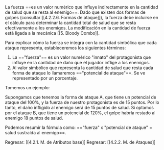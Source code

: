 
La fuerza ==es un valor numérico que influye indirectamente en la cantidad de salud que se resta al enemigo==. Dado que existen dos formas de golpes (consultar [[4.2.2.6. Formas de ataque]]), la fuerza debe incluirse en el cálculo para determinar la cantidad total de salud que se resta efectivamente a los enemigos. La modificación en la cantidad de fuerza está ligada a la mecánica [[5. Bloody Combo]].

Para explicar cómo la fuerza se integra con la cantidad simbólica que cada ataque representa, estableceremos los siguientes términos:

1. La =="fuerza"== es un valor numérico "innato" del protagonista que influye en la cantidad de daño que el jugador inflige a los enemigos.
2. Al valor simbólico que representa la cantidad de salud que resta cada forma de ataque lo llamaremos =="potencial de ataque"==. Se ve representado por un porcentaje.

Tomemos un ejemplo:

Supongamos que tenemos la forma de ataque A, que tiene un potencial de ataque del 100%, y la fuerza de nuestro protagonista es de 15 puntos. Por lo tanto, el daño infligido al enemigo será de 15 puntos de salud. Si optamos por el ataque B, que tiene un potencial de 120%, el golpe habría restado al enemigo 18 puntos de salud.

Podemos resumir la fórmula como: =="fuerza" x "potencial de ataque" = salud sustraída al enemigo==.


Regresar: [[4.2.1. M. de Atributos base]]
Regresar: [[4.2.2. M. de Ataques]]
